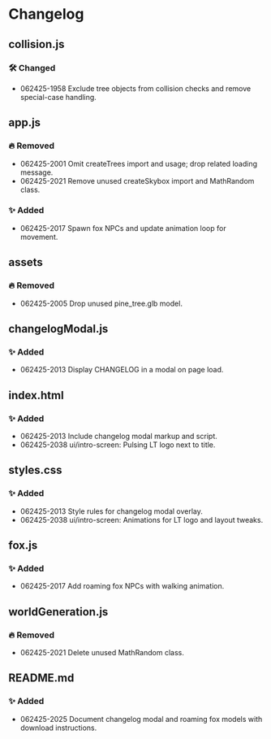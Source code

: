 # Changelog

## collision.js
### 🛠 Changed
- 062425-1958 Exclude tree objects from collision checks and remove special-case handling.

## app.js
### 🔥 Removed
- 062425-2001 Omit createTrees import and usage; drop related loading message.
- 062425-2021 Remove unused createSkybox import and MathRandom class.

### ✨ Added
- 062425-2017 Spawn fox NPCs and update animation loop for movement.

## assets
### 🔥 Removed
- 062425-2005 Drop unused pine_tree.glb model.

## changelogModal.js
### ✨ Added
- 062425-2013 Display CHANGELOG in a modal on page load.

## index.html
### ✨ Added
- 062425-2013 Include changelog modal markup and script.
- 062425-2038 ui/intro-screen: Pulsing LT logo next to title.

## styles.css
### ✨ Added
- 062425-2013 Style rules for changelog modal overlay.
- 062425-2038 ui/intro-screen: Animations for LT logo and layout tweaks.

## fox.js
### ✨ Added
- 062425-2017 Add roaming fox NPCs with walking animation.

## worldGeneration.js
### 🔥 Removed
- 062425-2021 Delete unused MathRandom class.

## README.md
### ✨ Added
- 062425-2025 Document changelog modal and roaming fox models with download instructions.


